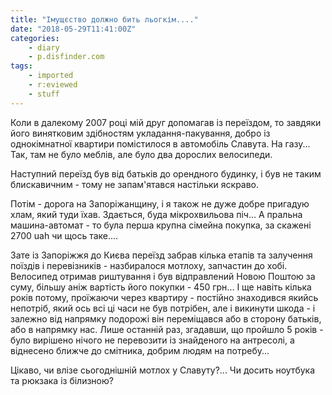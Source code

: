 ```yaml
---
title: "Імущєство должно бить льогкім...."
date: "2018-05-29T11:41:00Z"
categories:
    - diary
    - p.disfinder.com
tags:
    - imported
    - r:eviewed
    - stuff
---
```



Коли в далекому 2007 році мій друг допомагав із переїздом, то завдяки його винятковим здібностям укладання-пакування, добро із однокімнатної квартири помістилося в автомобіль Славута. На газу... Так, там не було меблів, але було два дорослих велосипеди.

Наступний переїзд був від батьків до орендного будинку, і був не таким блискавичним - тому не запам'ятався настільки яскраво.

Потім - дорога на Запоріжанщину, і я також не дуже добре пригадую хлам, який туди їхав. Здається, буда мікрохвильова піч... А пральна машина-автомат - то була перша крупна сімейна покупка, за скажені 2700 uah чи щось таке....

Зате із Запоріжжя до Києва переїзд забрав кілька етапів та залучення поїздів і перевізників - назбиралося мотлоху, запчастин до хобі. Велосипед отримав риштування і був відправлений Новою Поштою за суму, більшу аніж вартість його покупки - 450 грн... І ще навіть кілька років потому, проїжаючи через квартиру - постійно знаходився якийсь непотріб, який ось всі ці часи не був потрібен, але і викинути шкода - і залежно від напрямку подорожі він переміщався або в сторону батьків, або в напрямку нас. Лише останній раз, згадавши, що пройшло 5 років - було вирішено нічого не перевозити із знайденого на антресолі, а віднесено ближче до смітника, добрим людям на потребу...

Цікаво, чи влізе сьогоднішній мотлох у Славуту?... Чи досить ноутбука та рюкзака із білизною?
